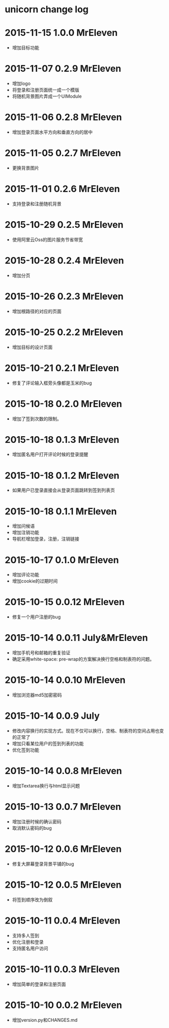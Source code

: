 # unicorn change log

# 2015-11-15 1.0.0 MrEleven

* 增加目标功能

# 2015-11-07 0.2.9 MrEleven

* 增加logo
* 将登录和注册页面统一成一个模版
* 将随机背景图片弄成一个UIModule

# 2015-11-06 0.2.8 MrEleven

* 增加登录页面水平方向和垂直方向的居中

# 2015-11-05 0.2.7 MrEleven

* 更换背景图片

# 2015-11-01 0.2.6 MrEleven

* 支持登录和注册随机背景

# 2015-10-29 0.2.5 MrEleven

* 使用阿里云Oss的图片服务节省带宽

# 2015-10-28 0.2.4 MrEleven

* 增加分页

# 2015-10-26 0.2.3 MrEleven

* 增加根路径的对应的页面

# 2015-10-25 0.2.2 MrEleven

* 增加目标的设计页面

# 2015-10-21 0.2.1 MrEleven

* 修复了评论输入框旁头像都是玉米的bug

# 2015-10-18 0.2.0 MrEleven

* 增加了签到次数的限制。

# 2015-10-18 0.1.3 MrEleven

* 增加匿名用户打开评论时候的登录提醒

# 2015-10-18 0.1.2 MrEleven

* 如果用户已登录直接会从登录页面跳转到签到列表页

# 2015-10-18 0.1.1 MrEleven

* 增加问候语
* 增加注销功能
* 导航栏增加登录，注册，注销链接

# 2015-10-17 0.1.0 MrEleven

* 增加评论功能
* 增加cookie的过期时间

# 2015-10-15 0.0.12 MrEleven

* 修复一个用户注册的bug

# 2015-10-14 0.0.11 July&MrEleven

* 增加手机号和邮箱的重复验证
* 确定采用white-space: pre-wrap的方案解决换行空格和制表符的问题。

# 2015-10-14 0.0.10 MrEleven

* 增加浏览器md5加密密码

# 2015-10-14 0.0.9 July

* 修改内容换行的实现方式。现在不仅可以换行，空格、制表符的空间占用也变的正常了
* 增加只看某位用户的签到列表的功能
* 优化签到功能

# 2015-10-14 0.0.8 MrEleven

* 增加Textarea换行与html显示问题

# 2015-10-13 0.0.7 MrEleven

* 增加注册时候的确认密码
* 取消默认密码的bug

# 2015-10-12 0.0.6 MrEleven

* 修复大屏幕登录背景平铺的bug

# 2015-10-12 0.0.5 MrEleven

* 将签到顺序改为倒叙

# 2015-10-11 0.0.4 MrEleven

* 支持多人签到
* 优化注册和登录
* 支持匿名用户访问

# 2015-10-11 0.0.3 MrEleven

* 增加简单的登录和注册页面

# 2015-10-10 0.0.2 MrEleven

* 增加version.py和CHANGES.md
